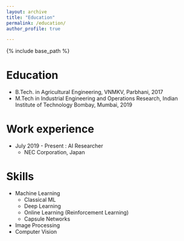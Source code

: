 ```yaml
---
layout: archive
title: "Education"
permalink: /education/
author_profile: true

---
```


{% include base_path %}

Education
======
* B.Tech. in Agricultural Engineering, VNMKV, Parbhani, 2017
* M.Tech in Industrial Engineering and Operations Research, Indian Institute of Technology Bombay, Mumbai, 2019

Work experience
======
* July 2019 - Present : AI Researcher
  * NEC Corporation, Japan
  
Skills
======
* Machine Learning
  * Classical ML 
  * Deep Learning
  * Online Learning (Reinforcement Learning)
  * Capsule Networks
* Image Processing
* Computer Vision


